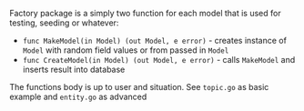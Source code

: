Factory package is a simply two function for each model that is used for testing, seeding or whatever:

- `func MakeModel(in Model) (out Model, e error)` - creates instance of `Model` with random field values or from passed in `Model`
- `func CreateModel(in Model) (out Model, e error)` - calls `MakeModel` and inserts result into database

The functions body is up to user and situation. See `topic.go` as basic example and `entity.go` as advanced 